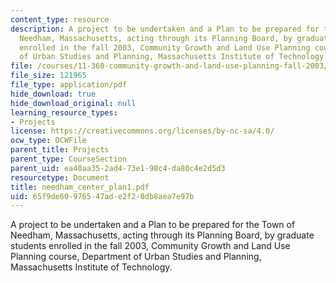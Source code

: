```yaml
---
content_type: resource
description: A project to be undertaken and a Plan to be prepared for the Town of
  Needham, Massachusetts, acting through its Planning Board, by graduate students
  enrolled in the fall 2003, Community Growth and Land Use Planning course, Department
  of Urban Studies and Planning, Massachusetts Institute of Technology.
file: /courses/11-360-community-growth-and-land-use-planning-fall-2003/65f9de60976547ade2f28db8aea7e97b_needham_center_plan1.pdf
file_size: 121965
file_type: application/pdf
hide_download: true
hide_download_original: null
learning_resource_types:
- Projects
license: https://creativecommons.org/licenses/by-nc-sa/4.0/
ocw_type: OCWFile
parent_title: Projects
parent_type: CourseSection
parent_uid: ea40aa35-2ad4-73e1-98c4-da80c4e2d5d3
resourcetype: Document
title: needham_center_plan1.pdf
uid: 65f9de60-9765-47ad-e2f2-8db8aea7e97b
---
```

A project to be undertaken and a Plan to be prepared for the Town of Needham, Massachusetts, acting through its Planning Board, by graduate students enrolled in the fall 2003, Community Growth and Land Use Planning course, Department of Urban Studies and Planning, Massachusetts Institute of Technology.